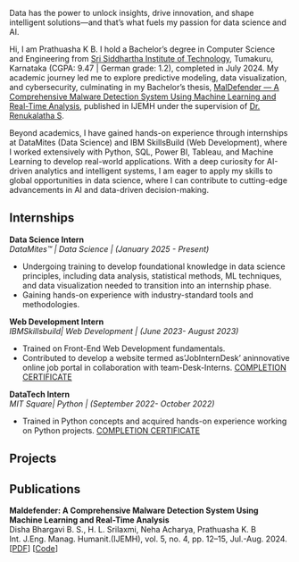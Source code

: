 <!-- ## About me -->
Data has the power to unlock insights, drive innovation, and shape intelligent solutions—and that’s what fuels my passion for data science and AI.

Hi, I am Prathuasha K B. I hold a Bachelor’s degree in Computer Science and Engineering from [Sri Siddhartha Institute of Technology](https://ssit.edu.in/), Tumakuru, Karnataka (CGPA: 9.47 | German grade: 1.2), completed in July 2024. My academic journey led me to explore predictive modeling, data visualization, and cybersecurity, culminating in my Bachelor’s thesis, [MalDefender — A Comprehensive Malware Detection System Using
Machine Learning and Real-Time Analysis](https://ijemh.com/issue_dcp/Maldefender%20%20A%20Comprehensive%20Malware%20Detection%20System%20Using%20Machine%20Learning%20and%20Real%20Time%20Analysis.pdf), published in IJEMH under the supervision of [Dr. Renukalatha S](https://scholar.google.co.in/citations?hl=en&user=SULxxEwAAAAJ).

Beyond academics, I have gained hands-on experience through internships at DataMites (Data Science) and IBM SkillsBuild (Web Development), where I worked extensively with Python, SQL, Power BI, Tableau, and Machine Learning to develop real-world applications. With a deep curiosity for AI-driven analytics and intelligent systems, I am eager to apply my skills to global opportunities in data science, where I can contribute to cutting-edge advancements in AI and data-driven decision-making.

## Internships
**Data Science Intern** \
_DataMites™ | Data Science | (_January 2025 - Present_)_                                   
- Undergoing training to develop foundational knowledge in data science principles, including data analysis, statistical methods, ML techniques, and data visualization needed to transition into an internship phase.
-  Gaining hands-on experience with industry-standard tools and methodologies.

**Web Development Intern** \
 _IBMSkillsbuild| Web Development | (_June 2023- August 2023_)_                               
- Trained on Front-End Web Development fundamentals.
- Contributed to develop a website termed as’JobInternDesk’ aninnovative online job portal in collaboration with team-Desk-Interns.
[COMPLETION CERTIFICATE](https://drive.google.com/file/d/1mzGniozi3TlECgv3KJhpUd8tKZ_X1uRY/view?usp=drive_link)

**DataTech Intern** \
 _MIT Square| Python | (_September 2022- October 2022_)_                               
- Trained in Python concepts and acquired hands-on experience working on Python projects.
[COMPLETION CERTIFICATE](https://drive.google.com/file/d/1dH-F9JvA-x1s4kWJ1zQbe4XeHlo3Lrxv/view?usp=drive_link)

## Projects

## Publications
**Maldefender: A Comprehensive Malware Detection System Using Machine Learning and Real-Time Analysis** \
 Disha Bhargavi B. S., H. L. Srilaxmi, Neha Acharya, Prathuasha K. B \
Int. J.Eng. Manag. Humanit.(IJEMH), vol. 5, no. 4, pp. 12–15, Jul.-Aug. 2024.\
\[[PDF](https://ijemh.com/issue_dcp/Maldefender%20%20A%20Comprehensive%20Malware%20Detection%20System%20Using%20Machine%20Learning%20and%20Real%20Time%20Analysis.pdf)\] \[[Code]()\]
